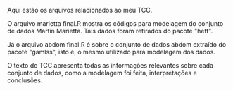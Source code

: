 Aqui estão os arquivos relacionados ao meu TCC. 

O arquivo marietta final.R mostra os códigos para modelagem do conjunto de dados Martin Marietta. Tais dados foram retirados do pacote "hett".

Já o arquivo abdom final.R é sobre o conjunto de dados abdom extraído do pacote "gamlss", isto é, o mesmo utilizado para modelagem dos dados.

O texto do TCC apresenta todas as informações relevantes sobre cada conjunto de dados, como a modelagem foi feita, interpretações e conclusões.
